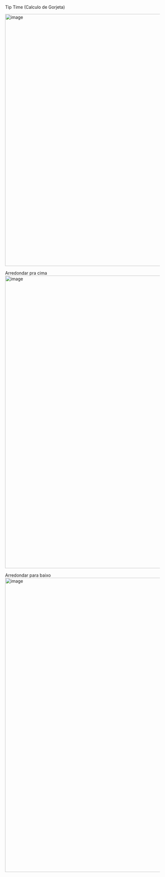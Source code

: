 ﻿Tip Time (Calculo de Gorjeta)

<img width="1920" height="819" alt="image" src="https://github.com/user-attachments/assets/86fcc8a4-15ee-4cef-b1e3-ff3337b870d8" />

Arredondar pra cima
<img width="1920" height="951" alt="image" src="https://github.com/user-attachments/assets/150ffd00-a148-4608-93a7-f25bc2cd167b" />

Arredondar para baixo
<img width="1920" height="956" alt="image" src="https://github.com/user-attachments/assets/5608d6c1-f515-4e9e-a0d0-9006e36311a9" />

